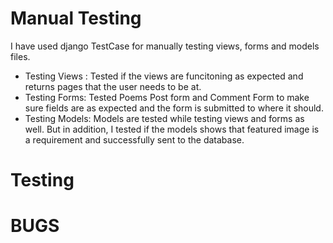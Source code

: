 # Manual Testing
I have used django TestCase for manually testing views, forms and models files.
* Testing Views : Tested if the views are funcitoning as expected and returns pages that the user needs to be at.
* Testing Forms: Tested Poems Post form and Comment Form to make sure fields are as expected and the form is submitted to where it should.
* Testing Models: Models are tested while testing views and forms as well. But in addition, I tested if the models shows that featured image is a requirement and successfully sent to the database.
# Testing
# BUGS